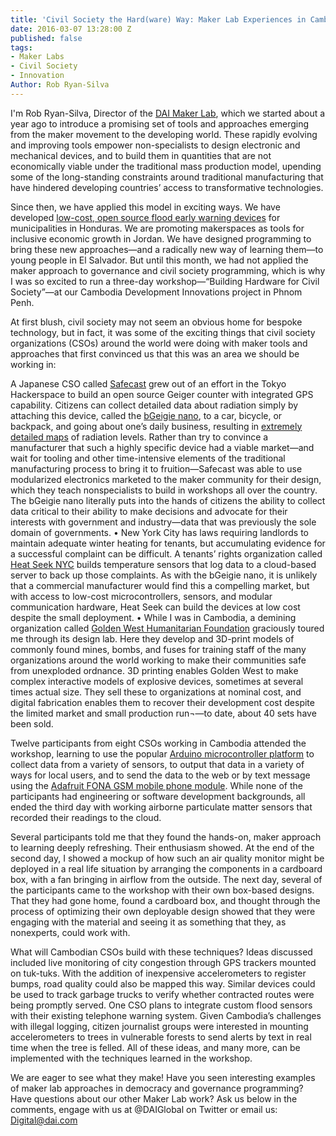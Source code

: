 ```yaml
---
title: 'Civil Society the Hard(ware) Way: Maker Lab Experiences in Cambodia'
date: 2016-03-07 13:28:00 Z
published: false
tags:
- Maker Labs
- Civil Society
- Innovation
Author: Rob Ryan-Silva
---
```


I'm Rob Ryan-Silva, Director of the <a href="http://dai.com/makerlab">DAI Maker Lab</a>, which we started about a year ago to introduce a promising set of tools and approaches emerging from the maker movement to the developing world. These rapidly evolving and improving tools empower non-specialists to design electronic and mechanical devices, and to build them in quantities that are not economically viable under the traditional mass production model, upending some of the long-standing constraints around traditional manufacturing that have hindered developing countries’ access to transformative technologies. 

Since then, we have applied this model in exciting ways. We have developed <a href=" https://github.com/DAI-Maker-Lab/hidrosonico">low-cost, open source flood early warning devices</a> for municipalities in Honduras. We are promoting makerspaces as tools for inclusive economic growth in Jordan. We have designed programming to bring these new approaches—and a radically new way of learning them—to young people in El Salvador. But until this month, we had not applied the maker approach to governance and civil society programming, which is why I was so excited to run a three-day workshop—“Building Hardware for Civil Society”—at our Cambodia Development Innovations project in Phnom Penh.

At first blush, civil society may not seem an obvious home for bespoke technology, but in fact, it was some of the exciting things that civil society organizations (CSOs) around the world were doing with maker tools and approaches that first convinced us that this was an area we should be working in:

A Japanese CSO called <a href="http://blog.safecast.org/">Safecast</a> grew out of an effort in the Tokyo Hackerspace to build an open source Geiger counter with integrated GPS capability. Citizens can collect detailed data about radiation simply by attaching this device, called the <a href=" https://github.com/Safecast/bGeigieNanoKit">bGeigie nano</a>, to a car, bicycle, or backpack, and going about one’s daily business, resulting in <a href="http://safecast.org/tilemap/">extremely detailed maps</a> of radiation levels. Rather than try to convince a manufacturer that such a highly specific device had a viable market—and wait for tooling and other time-intensive elements of the traditional manufacturing process to bring it to fruition—Safecast was able to use modularized electronics marketed to the maker community for their design, which they teach nonspecialists to build in workshops all over the country. The bGeigie nano literally puts into the hands of citizens the ability to collect data critical to their ability to make decisions and advocate for their interests with government and industry—data that was previously the sole domain of governments.
•	New York City has laws requiring landlords to maintain adequate winter heating for tenants, but accumulating evidence for a successful complaint can be difficult. A tenants’ rights organization called <a href=" http://heatseeknyc.com/">Heat Seek NYC</a> builds temperature sensors that log data to a cloud-based server to back up those complaints. As with the bGeigie nano, it is unlikely that a commercial manufacturer would find this a compelling market, but with access to low-cost microcontrollers, sensors, and modular communication hardware, Heat Seek can build the devices at low cost despite the small deployment.
•	While I was in Cambodia, a demining organization called <a href=" http://goldenwesthf.org/">Golden West Humanitarian Foundation</a> graciously toured me through its design lab. Here they develop and 3D-print models of commonly found mines, bombs, and fuses for training staff of the many organizations around the world working to make their communities safe from unexploded ordnance. 3D printing enables Golden West to make complex interactive models of explosive devices, sometimes at several times actual size. They sell these to organizations at nominal cost, and digital fabrication enables them to recover their development cost despite the limited market and small production run¬—to date, about 40 sets have been sold.

Twelve participants from eight CSOs working in Cambodia attended the workshop, learning to use the popular <a href="www.arduino.cc">Arduino microcontroller platform</a> to collect data from a variety of sensors, to output that data in a variety of ways for local users, and to send the data to the web or by text message using the <a href="https://learn.adafruit.com/adafruit-fona-808-cellular-plus-gps-breakout/overview">Adafruit FONA GSM mobile phone module</a>. While none of the participants had engineering or software development backgrounds, all ended the third day with working airborne particulate matter sensors that recorded their readings to the cloud. 

Several participants told me that they found the hands-on, maker approach to learning deeply refreshing. Their enthusiasm showed. At the end of the second day, I showed a mockup of how such an air quality monitor might be deployed in a real life situation by arranging the components in a cardboard box, with a fan bringing in airflow from the outside. The next day, several of the participants came to the workshop with their own box-based designs. That they had gone home, found a cardboard box, and thought through the process of optimizing their own deployable design showed that they were engaging with the material and seeing it as something that they, as nonexperts, could work with. 

What will Cambodian CSOs build with these techniques? Ideas discussed included live monitoring of city congestion through GPS trackers mounted on tuk-tuks. With the addition of inexpensive accelerometers to register bumps, road quality could also be mapped this way. Similar devices could be used to track garbage trucks to verify whether contracted routes were being promptly served. One CSO plans to integrate custom flood sensors with their existing telephone warning system. Given Cambodia’s challenges with illegal logging, citizen journalist groups were interested in mounting accelerometers to trees in vulnerable forests to send alerts by text in real time when the tree is felled. All of these ideas, and many more, can be implemented with the techniques learned in the workshop.

We are eager to see what they make!  Have you seen interesting examples of maker lab approaches in democracy and governance programming?  Have questions about our other Maker Lab work? Ask us below in the comments, engage with us at @DAIGlobal on Twitter or email us: Digital@dai.com